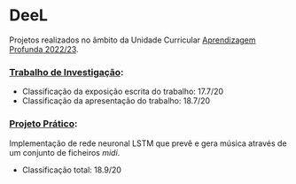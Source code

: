# DeeL

Projetos realizados no âmbito da Unidade Curricular <ins>Aprendizagem Profunda 2022/23</ins>.

### <a href="https://github.com/sailoring-rgb/PROJECTS/tree/main/Mestrado/1%C2%BA%20Ano/2%C2%BA%20Semestre/Sistemas%20Inteligentes/Aprendizagem%20Profunda/Trabalho%20de%20Investiga%C3%A7%C3%A3o"><b>Trabalho de Investigação</b></a>:

-   Classificação da exposição escrita do trabalho: 17.7/20
-   Classificação da apresentação do trabalho: 18.7/20

### <a href="https://github.com/sailoring-rgb/Music-Learning"><b>Projeto Prático</b></a>:

Implementação de rede neuronal LSTM que prevê e gera música através de um conjunto de ficheiros _midi_.

-   Classificação total: 18.9/20